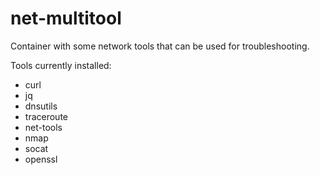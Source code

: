 # net-multitool

Container with some network tools that can be used for troubleshooting.

Tools currently installed:

* curl
* jq
* dnsutils
* traceroute
* net-tools
* nmap
* socat
* openssl
